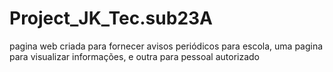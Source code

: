 # Project_JK_Tec.sub23A
pagina web criada para fornecer avisos periódicos para escola, uma pagina  para visualizar informações, e outra para pessoal autorizado
